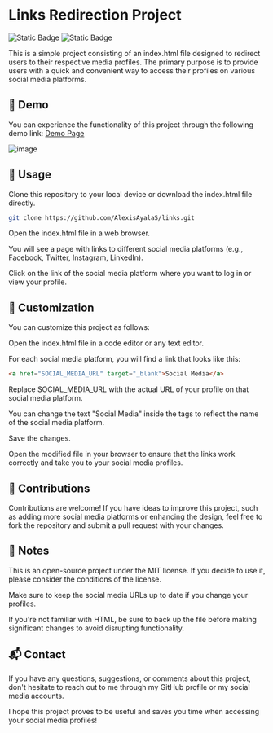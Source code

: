 # Links Redirection Project

![Static Badge](https://img.shields.io/badge/Html-5-%23E34F26?logo=html5) ![Static Badge](https://img.shields.io/badge/CSS-3-%231572B6?logo=css3)

This is a simple project consisting of an index.html file designed to redirect users to their respective media profiles. The primary purpose is to provide users with a quick and convenient way to access their profiles on various social media platforms.


## 🎉 Demo
You can experience the functionality of this project through the following demo link: [Demo Page](https://alexisayalas.github.io/Links/)

<img src="https://res.cloudinary.com/solorioapps/image/upload/v1692822137/Links/Captura_de_pantalla_2023-08-23_142157_jl5wyk.png" alt="image">

## 🔧 Usage
Clone this repository to your local device or download the index.html file directly.
```bash
git clone https://github.com/AlexisAyalaS/links.git
```

Open the index.html file in a web browser.

You will see a page with links to different social media platforms (e.g., Facebook, Twitter, Instagram, LinkedIn).

Click on the link of the social media platform where you want to log in or view your profile.

## 🎨 Customization
You can customize this project as follows:

Open the index.html file in a code editor or any text editor.

For each social media platform, you will find a link that looks like this:

```html
<a href="SOCIAL_MEDIA_URL" target="_blank">Social Media</a>
```

Replace SOCIAL_MEDIA_URL with the actual URL of your profile on that social media platform.

You can change the text "Social Media" inside the <a></a> tags to reflect the name of the social media platform.

Save the changes.

Open the modified file in your browser to ensure that the links work correctly and take you to your social media profiles.

## 🤝 Contributions
Contributions are welcome! If you have ideas to improve this project, such as adding more social media platforms or enhancing the design, feel free to fork the repository and submit a pull request with your changes.

## 📝 Notes
This is an open-source project under the MIT license. If you decide to use it, please consider the conditions of the license.

Make sure to keep the social media URLs up to date if you change your profiles.

If you're not familiar with HTML, be sure to back up the file before making significant changes to avoid disrupting functionality.

## 📬 Contact
If you have any questions, suggestions, or comments about this project, don't hesitate to reach out to me through my GitHub profile or my social media accounts.

I hope this project proves to be useful and saves you time when accessing your social media profiles!